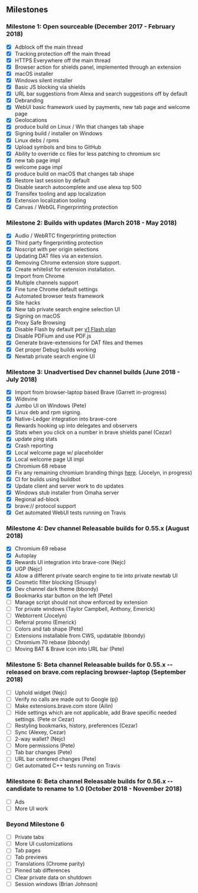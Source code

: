 ## Milestones

### Milestone 1: Open sourceable (December 2017 - February 2018)
- [x] Adblock off the main thread
- [x] Tracking protection off the main thread
- [x] HTTPS Everywhere off the main thread
- [x] Browser action for shields panel, implemented through an extension
- [x] macOS installer
- [x] Windows silent installer
- [x] Basic JS blocking via shields
- [x] URL bar suggestions from Alexa and search suggestions off by default
- [x] Debranding
- [x] WebUI basic framework used by payments, new tab page and welcome page
- [x] Geolocations
- [x] produce build on Linux / Win that changes tab shape
- [x] Signing build / installer on Windows
- [x] Linux debs / rpms
- [x] Upload symbols and bins to GitHub
- [x] Ability to override cc files for less patching to chromium src
- [x] new tab page impl
- [x] welcome page impl
- [x] produce build on macOS that changes tab shape
- [x] Restore last session by default
- [x] Disable search autocomplete and use alexa top 500
- [x] Transifex tooling and app localization
- [x] Extension localization tooling
- [x] Canvas / WebGL Fingerprinting protection

### Milestone 2: Builds with updates (March 2018 - May 2018)

- [x] Audio / WebRTC fingerprinting protection
- [x] Third party fingerprinting protection
- [x] Noscript with per origin selections
- [x] Updating DAT files via an extension.
- [x] Removing Chrome extension store support.
- [x] Create whitelist for extension installation.
- [x] Import from Chrome
- [x] Multiple channels support
- [x] Fine tune Chrome default settings
- [x] Automated browser tests framework
- [x] Site hacks
- [x] New tab private search engine selection UI
- [x] Signing on macOS
- [x] Proxy Safe Browsing
- [x] Disable Flash by default per [v1 Flash plan](https://github.com/brave/brave-browser/issues/30)
- [x] Disable PDFium and use PDF.js
- [x] Generate brave-extensions for DAT files and themes
- [x] Get proper Debug builds working
- [x] Newtab private search engine UI

### Milestone 3: Unadvertised Dev channel builds (June 2018 - July 2018)

- [x] Import from browser-laptop based Brave (Garrett in-progress)
- [x] Widevine
- [x] Jumbo UI on Windows (Pete)
- [x] Linux deb and rpm signing.
- [x] Native-Ledger integration into brave-core
- [x] Rewards hooking up into delegates and observers
- [x] Stats when you click on a number in brave shields panel (Cezar)
- [x] update ping stats
- [x] Crash reporting
- [x] Local welcome page w/ placeholder
- [x] Local welcome page UI impl
- [x] Chromium 68 rebase
- [x] Fix any remaining chromium branding things [here](https://github.com/brave/brave-browser/issues/212).  (Jocelyn, in progress)
- [x] CI for builds using buildbot
- [x] Update client and server work to do updates
- [x] Windows stub installer from Omaha server
- [x] Regional ad-block
- [x] brave:// protocol support
- [x] Get automated WebUI tests running on Travis

### Milestone 4: Dev channel Releasable builds for 0.55.x (August 2018)

- [x] Chromium 69 rebase
- [x] Autoplay
- [x] Rewards UI integration into brave-core (Nejc)
- [x] UGP (Nejc)
- [x] Allow a different private search engine to tie into private newtab UI
- [x] Cosmetic filter blocking (Snuupy)
- [x] Dev channel dark theme (bbondy)
- [x] Bookmarks star button on the left (Pete)
- [ ] Manage script should not show enforced by extension
- [ ] Tor private windows (Taylor Campbell, Anthony, Emerick)
- [ ] Webtorrent (Jocelyn)
- [ ] Referral promo (Emerick)
- [ ] Colors and tab shape (Pete)
- [ ] Extensions installable from CWS, updatable (bbondy)
- [ ] Chromium 70 rebase (bbondy)
- [ ] Moving BAT & Brave icon into URL bar (Pete)

### Milestone 5: Beta channel Releasable builds for 0.55.x -- released on brave.com replacing browser-laptop (September 2018)

- [ ] Uphold widget (Nejc)
- [ ] Verify no calls are made out to Google (pj)
- [ ] Make extensions.brave.com store (Ailin)
- [ ] Hide settings which are not applicable, add Brave specific needed settings. (Pete or Cezar)
- [ ] Restyling bookmarks, history, preferences (Cezar)
- [ ] Sync (Alexey, Cezar)
- [ ] 2-way wallet? (Nejc)
- [ ] More permissions (Pete)
- [ ] Tab bar changes (Pete)
- [ ] URL bar centered changes (Pete)
- [ ] Get automated C++ tests running on Travis

### Milestone 6: Beta channel Releasable builds for 0.56.x -- candidate to rename to 1.0 (October 2018 - November 2018)

- [ ] Ads
- [ ] More UI work

### Beyond Milestone 6

- [ ] Private tabs
- [ ] More UI customizations
- [ ] Tab pages
- [ ] Tab previews
- [ ] Translations (Chrome parity)
- [ ] Pinned tab differences
- [ ] Clear private data on shutdown
- [ ] Session windows (Brian Johnson)
